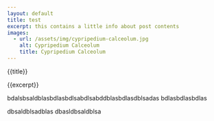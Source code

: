 ```yaml
---
layout: default
title: test
excerpt: this contains a little info about post contents
images:
  - url: /assets/img/cypripedium-calceolum.jpg
    alt: Cypripedium Calceolum
    title: Cypripedium Calceolum
---
```


{{title}}

{{excerpt}}

bdalsbsaldblasbdlasbdlsabdlsabddblasbdlasdblsadas
bdlasbdlasbdlas


dbsaldblsadblas
dbasldbsaldblsa
